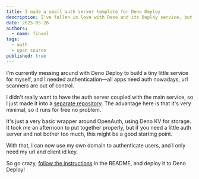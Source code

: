 ```yaml
---
title: I made a small auth server template for Deno Deploy
description: I've fallen in love with Deno and its Deploy service, but also OpenAuth, so I made a simple template to deploy OpenAuth to Deno Deploy, using Deno KV for storage.
date: 2025-05-26
authors:
  - name: finxol
tags:
  - auth
  - open source
published: true
---
```


I'm currently messing around with Deno Deploy to build a tiny little service for myself, and I needed authentication—all apps need auth nowadays, url scanners are out of control.

I didn't really want to have the auth server coupled with the main service, so I just made it into a [separate repository](https://github.com/finxol/auth).
The advantage here is that it's very minimal, so it runs for free no problem.

It's just a very basic wrapper around OpenAuth, using Deno KV for storage. It took me an afternoon to put together properly,
but if you need a little auth server and not bother too much, this might be a good starting point.

With that, I can now use my own domain to authenticate users, and I only need my url and client id key.

So go crazy, [follow the instructions](https://github.com/finxol/auth#deploy) in the README, and deploy it to Deno Deploy!
